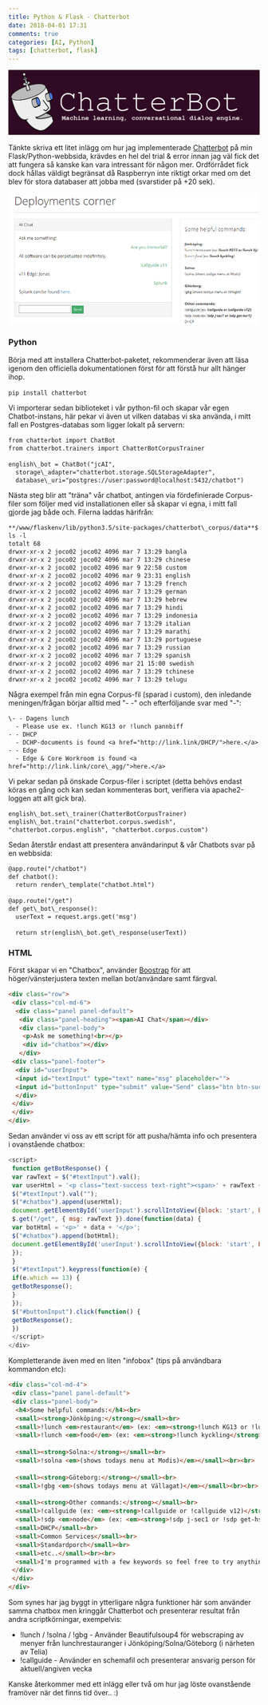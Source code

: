 ```yaml
---
title: Python & Flask - Chatterbot
date: 2018-04-01 17:31
comments: true
categories: [AI, Python]
tags: [chatterbot, flask]
---
```

![](/assets/images/2018/04/banner.png) 

Tänkte skriva ett litet inlägg om hur jag implementerade [Chatterbot](http://chatterbot.readthedocs.io/en/stable/) på min Flask/Python-webbsida, krävdes en hel del trial & error innan jag väl fick det att fungera så kanske kan vara intressant för någon mer. Ordförrådet fick dock hållas väldigt begränsat då Raspberryn inte riktigt orkar med om det blev för stora databaser att jobba med (svarstider på +20 sek).

![](/assets/images/2018/04/chatbot-1.png)

### Python

Börja med att installera Chatterbot-paketet, rekommenderar även att läsa igenom den officiella dokumentationen först för att förstå hur allt hänger ihop.

`pip install chatterbot`

Vi importerar sedan biblioteket i vår python-fil och skapar vår egen Chatbot-instans, här pekar vi även ut vilken databas vi ska använda, i mitt fall en Postgres-databas som ligger lokalt på servern:

```
from chatterbot import ChatBot
from chatterbot.trainers import ChatterBotCorpusTrainer

english\_bot = ChatBot("jcAI", 
  storage\_adapter="chatterbot.storage.SQLStorageAdapter",
  database\_uri="postgres://user:password@localhost:5432/chatbot")
```

Nästa steg blir att "träna" vår chatbot, antingen via fördefinierade Corpus-filer som följer med vid installationen eller så skapar vi egna, i mitt fall gjorde jag både och. Filerna laddas härifrån:

```
**/www/flaskenv/lib/python3.5/site-packages/chatterbot\_corpus/data**$ ls -l
totalt 68
drwxr-xr-x 2 joco02 joco02 4096 mar 7 13:29 bangla
drwxr-xr-x 2 joco02 joco02 4096 mar 7 13:29 chinese
drwxr-xr-x 2 joco02 joco02 4096 mar 9 22:58 custom
drwxr-xr-x 2 joco02 joco02 4096 mar 9 23:31 english
drwxr-xr-x 2 joco02 joco02 4096 mar 7 13:29 french
drwxr-xr-x 2 joco02 joco02 4096 mar 7 13:29 german
drwxr-xr-x 2 joco02 joco02 4096 mar 7 13:29 hebrew
drwxr-xr-x 2 joco02 joco02 4096 mar 7 13:29 hindi
drwxr-xr-x 2 joco02 joco02 4096 mar 7 13:29 indonesia
drwxr-xr-x 2 joco02 joco02 4096 mar 7 13:29 italian
drwxr-xr-x 2 joco02 joco02 4096 mar 7 13:29 marathi
drwxr-xr-x 2 joco02 joco02 4096 mar 7 13:29 portuguese
drwxr-xr-x 2 joco02 joco02 4096 mar 7 13:29 russian
drwxr-xr-x 2 joco02 joco02 4096 mar 7 13:29 spanish
drwxr-xr-x 2 joco02 joco02 4096 mar 21 15:00 swedish
drwxr-xr-x 2 joco02 joco02 4096 mar 7 13:29 tchinese
drwxr-xr-x 2 joco02 joco02 4096 mar 7 13:29 telugu
```

Några exempel från min egna Corpus-fil (sparad i custom), den inledande meningen/frågan börjar alltid med "- -" och efterföljande svar med "-":

```
\- - Dagens lunch
  - Please use ex. !lunch KG13 or !lunch pannbiff
- - DHCP
  - DCHP-documents is found <a href="http://link.link/DHCP/">here.</a>
- - Edge
  - Edge & Core Workroom is found <a href="http://link.link/core\_agg/">here.</a>
```

Vi pekar sedan på önskade Corpus-filer i scriptet (detta behövs endast köras en gång och kan sedan kommenteras bort, verifiera via apache2-loggen att allt gick bra).

```
english\_bot.set\_trainer(ChatterBotCorpusTrainer)
english\_bot.train("chatterbot.corpus.swedish", "chatterbot.corpus.english", "chatterbot.corpus.custom")
```

Sedan återstår endast att presentera användarinput & vår Chatbots svar på en webbsida:

```
@app.route("/chatbot")
def chatbot():
  return render\_template("chatbot.html")

@app.route("/get")
def get\_bot\_response():
  userText = request.args.get('msg')

  return str(english\_bot.get\_response(userText))
```

### HTML

Först skapar vi en "Chatbox", använder [Boostrap](https://getbootstrap.com/) för att höger/vänsterjustera texten mellan bot/användare samt färgval.

```html
<div class="row">
 <div class="col-md-6">
  <div class="panel panel-default">
   <div class="panel-heading"><span>AI Chat</span></div>
   <div class="panel-body">
    <p>Ask me something!<br></p>
    <div id="chatbox"></div>
   </div>
 <div class="panel-footer">
  <div id="userInput">
  <input id="textInput" type="text" name="msg" placeholder="">
  <input id="buttonInput" type="submit" value="Send" class="btn btn-success btn-xs">
  </div>
 </div>
 </div>
</div>
```

Sedan använder vi oss av ett script för att pusha/hämta info och presentera i ovanstående chatbox:

```javascript
<script>
 function getBotResponse() {
 var rawText = $("#textInput").val();
 var userHtml = '<p class="text-success text-right"><span>' + rawText + '</span></p>';
 $("#textInput").val("");
 $("#chatbox").append(userHtml);
 document.getElementById('userInput').scrollIntoView({block: 'start', behavior: 'smooth'});
 $.get("/get", { msg: rawText }).done(function(data) {
 var botHtml = '<p>' + data + '</p>';
 $("#chatbox").append(botHtml);
 document.getElementById('userInput').scrollIntoView({block: 'start', behavior: 'smooth'});
 });
 }
 $("#textInput").keypress(function(e) {
 if(e.which == 13) {
 getBotResponse();
 }
 });
 $("#buttonInput").click(function() {
 getBotResponse();
 })
 </script>
</div>
```

Kompletterande även med en liten "infobox" (tips på användbara kommandon etc):

```html
<div class="col-md-4">
 <div class="panel panel-default">
 <div class="panel-body">
  <h4>Some helpful commands:</h4><br>
  <small><strong>Jönköping:</strong></small><br>
  <small>!lunch <em>restaurant</em> (ex: <em><strong>!lunch KG13 or !lunch Vy</strong>)</em></small><br>
  <small>!lunch <em>food</em> (ex: <em><strong>!lunch kyckling</strong>)</em></small><br><br>

  <small><strong>Solna:</strong></small><br>
  <small>!solna <em>(shows todays menu at Modis)</em></small><br><br>

  <small><strong>Göteborg:</strong></small><br>
  <small>!gbg <em>(shows todays menu at Vällagat)</em></small><br><br>

  <small><strong>Other commands:</strong></small><br> 
  <small>!callguide (ex: <em><strong>!callguide or !callguide v12)</strong>)</em></small><br>
  <small>!sdp <em>node</em> (ex: <em><strong>!sdp j-sec1 or !sdp get-hsr1)</strong>)</em></small><br>
  <small>DHCP</small><br>
  <small>Common Services</small><br>
  <small>Standardporch</small><br>
  <small>etc..</small><br><br> 
  <small>I'm programmed with a few keywords so feel free to try anything, i'll try my best to respond. Let joco02 know if something else should be added for easy access.</small>
 </div>
 </div>
</div>
```

Som synes har jag byggt in ytterligare några funktioner här som använder samma chatbox men kringgår Chatterbot och presenterar resultat från andra scriptkörningar, exempelvis:

*   !lunch / !solna / !gbg - Använder Beautifulsoup4 för webscraping av menyer från lunchrestauranger i Jönköping/Solna/Göteborg (i närheten av Telia)
*   !callguide - Använder en schemafil och presenterar ansvarig person för aktuell/angiven vecka

Kanske återkommer med ett inlägg eller två om hur jag löste ovanstående framöver när det finns tid över.. :)